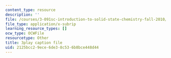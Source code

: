 ```yaml
---
content_type: resource
description: ''
file: /courses/3-091sc-introduction-to-solid-state-chemistry-fall-2010/2125bcc29ece6de38c536b8bce448d44_K30HeE8fEq8.srt
file_type: application/x-subrip
learning_resource_types: []
ocw_type: OCWFile
resourcetype: Other
title: 3play caption file
uid: 2125bcc2-9ece-6de3-8c53-6b8bce448d44
---
```

